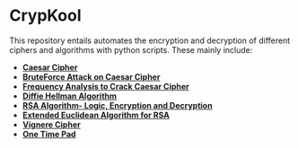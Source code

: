 # CrypKool
This repository entails automates the encryption and decryption of different ciphers and algorithms with python scripts. 
These mainly include:
* **[Caesar Cipher](https://github.com/aarushikool/CrypKool/blob/main/caesar/caesarCipher.py)**
* **[BruteForce Attack on Caesar Cipher](https://github.com/aarushikool/CrypKool/blob/main/caesar/caesarCipherBruteForceAttack.py)**
* **[Frequency Analysis to Crack Caesar Cipher](https://github.com/aarushikool/CrypKool/blob/main/caesar/caesarCipherFrequencyAnalyis.py)**
* **[Diffie Hellman Algorithm](https://github.com/aarushikool/CrypKool/blob/main/rsa/diffieHellman.py)**
* **[RSA Algorithm- Logic, Encryption and Decryption](https://github.com/aarushikool/CrypKool/tree/main/rsa)**
* **[Extended Euclidean Algorithm for RSA](https://github.com/aarushikool/CrypKool/blob/main/rsa/rsaExtendedEucledian.py)**
* **[Vignere Cipher](https://github.com/aarushikool/CrypKool/blob/main/vigenereCipher.py)**
* **[One Time Pad](https://github.com/aarushikool/CrypKool/blob/main/OTP.py)**
